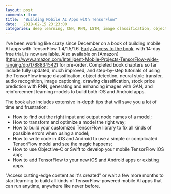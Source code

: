 ```yaml
---
layout: post
comments: true
title:  "Building Mobile AI Apps with TensorFlow"
date:   2018-02-15 23:23:00
categories: deep learning, CNN, RNN, LSTM, image classification, object detection, neural style transfer, tensorflow, image captioning, audio recognition, drawing classification, reinforcement learning
---
```


I've been working like crazy since December on a book of building mobile AI apps with TensorFlow 1.4/1.5/1.6. [Early Access to the book](https://www.packtpub.com/application-development/intelligent-mobile-projects-tensorflow), with 14-day free trial, is now available. Also available on [Amazon] (https://www.amazon.com/Intelligent-Mobile-Projects-TensorFlow-wide-ranging/dp/1788834542) for pre-order. Completed book chapters so far include fully updated, much improved, and step-by-step tutorials of using the TensorFlow image classification, object detection, neural style transfer, audio recognition, image captioning, drawing classification, stock price prediction with RNN, generating and enhancing images with GAN, and reinforcement learning models to build both iOS and Android apps. 

The book also includes extensive in-depth tips that will save you a lot of time and frustration: 
* How to find out the right input and output node names of a model;
* How to transform and optimize a model the right way;
* How to build your customized TensorFlow library to fix all kinds of possible errors when using a model;
* How to write code in iOS and Android to use a simple or complicated TensorFlow model and see the magic happens;
* How to use Objective-C or Swift to develop your mobile TensorFlow iOS app;
* How to add TensorFlow to your new iOS and Android apps or existing apps.

"Access cutting-edge content as it's created" or wait a few more months to start learning to build all kinds of TensorFlow-powered mobile AI apps that can run anytime, anywhere like never before.






